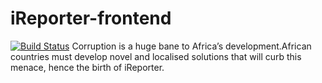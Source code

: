 # iReporter-frontend
[![Build Status](https://travis-ci.com/Rhytah/iReporter-frontend.svg?branch=project-setup)](https://travis-ci.com/Rhytah/iReporter-frontend) 
Corruption is a huge bane to Africa’s development.African countries must develop novel and localised solutions that will curb this menace, hence the birth of iReporter.
